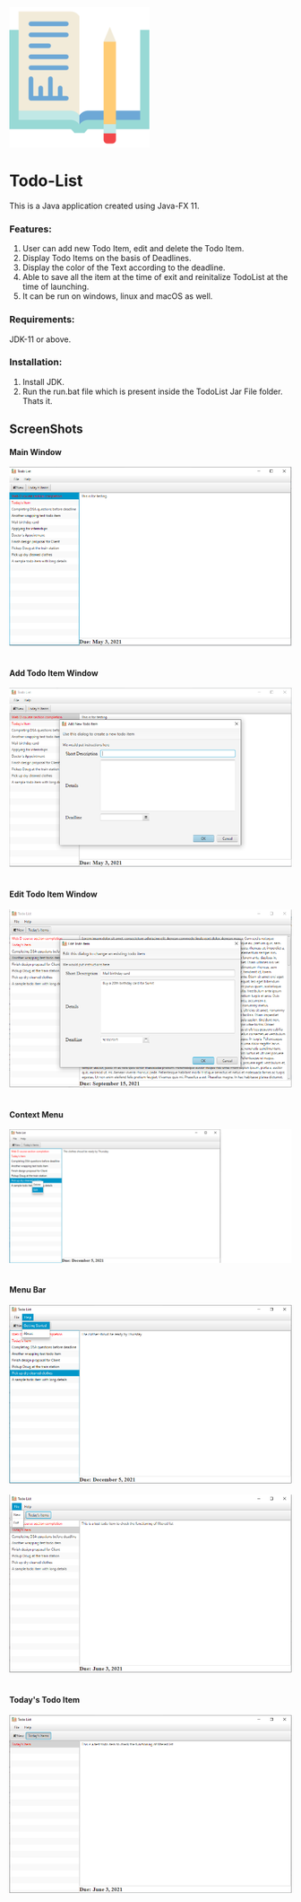 <img src="https://github.com/CryptoSingh1337/todo-list/blob/master/src/com/saransh/todolist/icon/icon.png" height="250" width="250" alt="Logo">


# Todo-List
This is a Java application created using Java-FX 11.

### Features:
1. User can add new Todo Item, edit and delete the Todo Item.
2. Display Todo Items on the basis of Deadlines.
3. Display the color of the Text according to the deadline.
4. Able to save all the item at the time of exit and reinitalize TodoList at the time of launching.
5. It can be run on windows, linux and macOS as well.

### Requirements:
 JDK-11 or above.

### Installation:
1. Install JDK.
2. Run the run.bat file which is present inside the TodoList Jar File folder.
Thats it.

## ScreenShots
<p align="center">
 
#### Main Window
<img src="Screenshots/Main.png"><br><br>
#### Add Todo Item Window
<img src="Screenshots/Add.PNG"><br><br>
#### Edit Todo Item Window
<img src="Screenshots/Edit.PNG"><br><br>
#### Context Menu
<img src="Screenshots/ContextMenu.png"><br><br>
#### Menu Bar
<img src="Screenshots/MenuBar1.PNG"><br><br>
<img src="Screenshots/MenuBar2.PNG"><br><br>
 
#### Today's Todo Item
<img src="Screenshots/TodaysItem.PNG">
</p>
